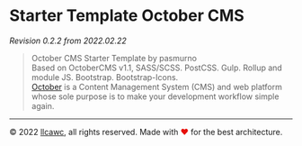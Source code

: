 # Starter Template October CMS

_Revision 0.2.2 from 2022.02.22_

> October CMS Starter Template by pasmurno<br> Based on OctoberCMS v1.1, SASS/SCSS. PostCSS. Gulp. Rollup and module JS. Bootstrap. Bootstrap-Icons.<br> [October](https://octobercms.com/) is a Content Management System (CMS) and web platform whose sole purpose is to make your development workflow simple again.

---

&copy;&nbsp;2022 [llcawc](https://github.com/llcawc), all rights reserved. Made&nbsp;with&nbsp;<span style="color: #e60f0a;">&#10084;</span>&nbsp;for&nbsp;the&nbsp;best&nbsp;architecture.

